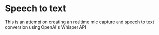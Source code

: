 # Speech to text

This is an attempt on creating an realtime mic capture and speech to text conversion using OpenAI's Whisper API
